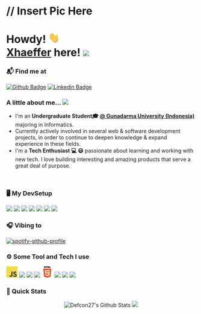 
<h1>// Insert Pic Here</h1>

<h1>Howdy! <img width="30px" margin="0px" src="https://raw.githubusercontent.com/ABSphreak/ABSphreak/master/gifs/Hi.gif">
<br> <a href="https://github.com/xhaeffer">Xhaeffer</a> here! <img height="30px" src="https://emojis.slackmojis.com/emojis/images/1531849430/4246/blob-sunglasses.gif?1531849430"></h1>


### 📬 Find me at
[![Github Badge](http://img.shields.io/badge/-Github-black?style=flat-square&logo=github)](https://github.com/xhaeffer/)
[![Linkedin Badge](https://img.shields.io/badge/-LinkedIn-blue?style=flat-square&logo=Linkedin&logoColor=white)](https://www.linkedin.com/in/subhansp/)


### A little about me...  <img src="https://media.giphy.com/media/VgCDAzcKvsR6OM0uWg/giphy.gif" width="50"> 
- I'm an **Undergraduate Student🎓 [@ Gunadarma University (Indonesia)](https://www.gunadarma.ac.id/)** majoring in Informatics.
- Currently actively involved in several web & software development projects, in order to continue to deepen knowledge & expand experience in these fields.
- I'm a **Tech Enthusiast 💻 😃** passionate about learning and working with new tech. I love building interesting and amazing products that serve a great deal of purpose.  <br/>
</br>
  
### 🖥️ My DevSetup
<img src="https://img.shields.io/badge/Ideapad-555555.svg?&style=flat-square&logo=Lenovo&logoColor=E2231A"> <img src="https://img.shields.io/badge/Windows-555555.svg?&style=flat-square&logo=windows&logoColor=0078D6"> <img src="https://img.shields.io/badge/Chrome-555555.svg?&style=flat-square&logo=google-chrome&logoColor=FABC0C"> <img src="https://img.shields.io/badge/VS Code-555555?style=flat-square&logo=visual-studio-code&logoColor=007ACC"> <img src="https://img.shields.io/badge/Terminal-555555.svg?&style=flat-square&logo=powershell&logoColor=white"> <img src="https://img.shields.io/badge/Jupyter-555555.svg?&style=flat-square&logo=jupyter&logoColor=F37626"> <img src="https://img.shields.io/badge/Spotify-555555.svg?&style=flat-square&logo=spotify&logoColor=1ED760"> 


### 🎧 Vibing to</strong></p>
[![spotify-github-profile](https://spotify-github-profile.vercel.app/api/view?uid=johnston_db&cover_image=true&theme=novatorem&show_offline=false&background_color=000000&interchange=true&bar_color=53b14f&bar_color_cover=true)](https://github.com/kittinan/spotify-github-profile)

### ⚙️ Some Tool and Tech I use
<code><img height="30" src="https://raw.githubusercontent.com/github/explore/80688e429a7d4ef2fca1e82350fe8e3517d3494d/topics/javascript/javascript.png"></code>
<code><img height="30" src="https://avatars3.githubusercontent.com/u/9950313?s=200&v=4"></code>
<code><img height="30" src="https://avatars0.githubusercontent.com/u/1525981?s=200&v=4"></code>
<code><img height="30" src="https://avatars1.githubusercontent.com/u/45120?s=200&v=4"></code>
<code><img height="30" src="https://raw.githubusercontent.com/github/explore/80688e429a7d4ef2fca1e82350fe8e3517d3494d/topics/html/html.png"></code>
<code><img height="30" src="https://avatars1.githubusercontent.com/u/1517864?s=200&v=4"></code>
<code><img height="30" src="https://avatars1.githubusercontent.com/u/2918581?s=200&v=4"></code>
<code><img height="30" src="https://avatars3.githubusercontent.com/u/18133?s=200&v=4"></code>



### 🚀 Quick Stats
<p align="center">
<img width="400" src="https://github-readme-stats-defcon27.vercel.app/api?username=xhaeffer&show_icons=true&line_height=21&theme=react" alt="Defcon27's Github Stats" />
<img width="400"
     src="https://github-readme-stats-defcon27.vercel.app/api/top-langs/?username=xhaeffer&langs_count=6&hide=handlebars,jupyter notebook,css&theme=react&line_height=27&layout=compact" />
</p>


